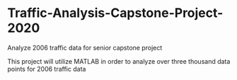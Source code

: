# Traffic-Analysis-Capstone-Project-2020
Analyze 2006 traffic data for senior capstone project

This project will utilize MATLAB in order to analyze over three thousand data points for 2006 traffic data
